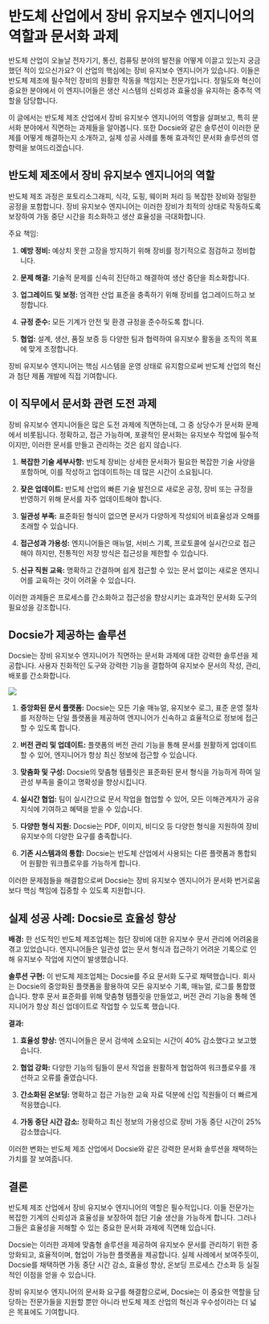 # 반도체 산업에서 장비 유지보수 엔지니어의 역할과 문서화 과제

반도체 산업이 오늘날 전자기기, 통신, 컴퓨팅 분야의 발전을 어떻게 이끌고 있는지 궁금했던 적이 있으신가요? 이 산업의 핵심에는 장비 유지보수 엔지니어가 있습니다. 이들은 반도체 제조에 필수적인 장비의 원활한 작동을 책임지는 전문가입니다. 정밀도와 혁신이 중요한 분야에서 이 엔지니어들은 생산 시스템의 신뢰성과 효율성을 유지하는 중추적 역할을 담당합니다.

이 글에서는 반도체 제조 산업에서 장비 유지보수 엔지니어의 역할을 살펴보고, 특히 문서화 분야에서 직면하는 과제들을 알아봅니다. 또한 Docsie와 같은 솔루션이 이러한 문제를 어떻게 해결하는지 소개하고, 실제 성공 사례를 통해 효과적인 문서화 솔루션의 영향력을 보여드리겠습니다.

## 반도체 제조에서 장비 유지보수 엔지니어의 역할

반도체 제조 과정은 포토리소그래피, 식각, 도핑, 웨이퍼 처리 등 복잡한 장비와 정밀한 공정을 포함합니다. 장비 유지보수 엔지니어는 이러한 장비가 최적의 상태로 작동하도록 보장하여 가동 중단 시간을 최소화하고 생산 효율성을 극대화합니다.

주요 책임:

1. **예방 정비:** 예상치 못한 고장을 방지하기 위해 장비를 정기적으로 점검하고 정비합니다.

2. **문제 해결:** 기술적 문제를 신속히 진단하고 해결하여 생산 중단을 최소화합니다.

3. **업그레이드 및 보정:** 엄격한 산업 표준을 충족하기 위해 장비를 업그레이드하고 보정합니다.

4. **규정 준수:** 모든 기계가 안전 및 환경 규정을 준수하도록 합니다.

5. **협업:** 설계, 생산, 품질 보증 등 다양한 팀과 협력하여 유지보수 활동을 조직의 목표에 맞게 조정합니다.

장비 유지보수 엔지니어는 핵심 시스템을 운영 상태로 유지함으로써 반도체 산업의 혁신과 첨단 제품 개발에 직접 기여합니다.

## 이 직무에서 문서화 관련 도전 과제

장비 유지보수 엔지니어들은 많은 도전 과제에 직면하는데, 그 중 상당수가 문서화 문제에서 비롯됩니다. 정확하고, 접근 가능하며, 포괄적인 문서화는 유지보수 작업에 필수적이지만, 이러한 문서를 만들고 관리하는 것은 쉽지 않습니다.

1. **복잡한 기술 세부사항:** 반도체 장비는 상세한 문서화가 필요한 복잡한 기술 사양을 포함하며, 이를 작성하고 업데이트하는 데 많은 시간이 소요됩니다.

2. **잦은 업데이트:** 반도체 산업의 빠른 기술 발전으로 새로운 공정, 장비 또는 규정을 반영하기 위해 문서를 자주 업데이트해야 합니다.

3. **일관성 부족:** 표준화된 형식이 없으면 문서가 다양하게 작성되어 비효율성과 오해를 초래할 수 있습니다.

4. **접근성과 가용성:** 엔지니어들은 매뉴얼, 서비스 기록, 프로토콜에 실시간으로 접근해야 하지만, 전통적인 저장 방식은 접근성을 제한할 수 있습니다.

5. **신규 직원 교육:** 명확하고 간결하며 쉽게 접근할 수 있는 문서 없이는 새로운 엔지니어를 교육하는 것이 어려울 수 있습니다.

이러한 과제들은 프로세스를 간소화하고 접근성을 향상시키는 효과적인 문서화 도구의 필요성을 강조합니다.

## Docsie가 제공하는 솔루션

Docsie는 장비 유지보수 엔지니어가 직면하는 문서화 과제에 대한 강력한 솔루션을 제공합니다. 사용자 친화적인 도구와 강력한 기능을 결합하여 유지보수 문서의 작성, 관리, 배포를 간소화합니다.

![](https://cdn.docsie.io/workspace_PxAvC1Uenuc7ad6H3/doc_wn84Jkoc6hIMTO2eE/file_Vyzz5xo721z1FTuRb/image_02d6bb1e-9192-fdba-359c-4a466d630223.jpg)

1. **중앙화된 문서 플랫폼:** Docsie는 모든 기술 매뉴얼, 유지보수 로그, 표준 운영 절차를 저장하는 단일 플랫폼을 제공하여 엔지니어가 신속하고 효율적으로 정보에 접근할 수 있도록 합니다.

2. **버전 관리 및 업데이트:** 플랫폼의 버전 관리 기능을 통해 문서를 원활하게 업데이트할 수 있어, 엔지니어가 항상 최신 정보에 접근할 수 있습니다.

3. **맞춤화 및 구성:** Docsie의 맞춤형 템플릿은 표준화된 문서 형식을 가능하게 하여 일관성 부족을 줄이고 명확성을 향상시킵니다.

4. **실시간 협업:** 팀이 실시간으로 문서 작업을 협업할 수 있어, 모든 이해관계자가 공유 지식에 기여하고 혜택을 받을 수 있습니다.

5. **다양한 형식 지원:** Docsie는 PDF, 이미지, 비디오 등 다양한 형식을 지원하여 장비 유지보수의 다양한 요구를 충족합니다.

6. **기존 시스템과의 통합:** Docsie는 반도체 산업에서 사용되는 다른 플랫폼과 통합되어 원활한 워크플로우를 가능하게 합니다.

이러한 문제점들을 해결함으로써 Docsie는 장비 유지보수 엔지니어가 문서화 번거로움보다 핵심 책임에 집중할 수 있도록 지원합니다.

## 실제 성공 사례: Docsie로 효율성 향상

**배경:** 한 선도적인 반도체 제조업체는 첨단 장비에 대한 유지보수 문서 관리에 어려움을 겪고 있었습니다. 엔지니어들은 일관성 없는 문서 형식과 접근하기 어려운 기록으로 인해 유지보수 작업에 지연이 발생했습니다.

**솔루션 구현:** 이 반도체 제조업체는 Docsie를 주요 문서화 도구로 채택했습니다. 회사는 Docsie의 중앙화된 플랫폼을 활용하여 모든 유지보수 기록, 매뉴얼, 로그를 통합했습니다. 향후 문서 표준화를 위해 맞춤형 템플릿을 만들었고, 버전 관리 기능을 통해 엔지니어가 항상 최신 업데이트로 작업할 수 있도록 했습니다.

**결과:**

1. **효율성 향상:** 엔지니어들은 문서 검색에 소요되는 시간이 40% 감소했다고 보고했습니다.

2. **협업 강화:** 다양한 기능의 팀들이 문서 작업을 원활하게 협업하여 워크플로우를 개선하고 오류를 줄였습니다.

3. **간소화된 온보딩:** 명확하고 접근 가능한 교육 자료 덕분에 신입 직원들이 더 빠르게 적응했습니다.

4. **가동 중단 시간 감소:** 정확하고 최신 정보의 가용성으로 장비 가동 중단 시간이 25% 감소했습니다.

이러한 변화는 반도체 제조 산업에서 Docsie와 같은 강력한 문서화 솔루션을 채택하는 가치를 잘 보여줍니다.

## 결론

반도체 제조 산업에서 장비 유지보수 엔지니어의 역할은 필수적입니다. 이들 전문가는 복잡한 기계의 신뢰성과 효율성을 보장하여 첨단 기술 생산을 가능하게 합니다. 그러나 그들은 효율성을 저해할 수 있는 중요한 문서화 과제에 직면해 있습니다.

Docsie는 이러한 과제에 맞춤형 솔루션을 제공하여 유지보수 문서를 관리하기 위한 중앙화되고, 효율적이며, 협업이 가능한 플랫폼을 제공합니다. 실제 사례에서 보여주듯이, Docsie를 채택하면 가동 중단 시간 감소, 효율성 향상, 온보딩 프로세스 간소화 등 실질적인 이점을 얻을 수 있습니다.

장비 유지보수 엔지니어의 문서화 요구를 해결함으로써, Docsie는 이 중요한 역할을 담당하는 전문가들을 지원할 뿐만 아니라 반도체 제조 산업의 혁신과 우수성이라는 더 넓은 목표에도 기여합니다.